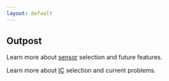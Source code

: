 ```yaml
---
layout: default
---
```


## Outpost

Learn more about [sensor](sensors.md) selection and future features.

Learn more about [IC](components.md) selection and current problems.

